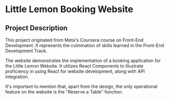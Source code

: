 # Little Lemon Booking Website

## Project Description
This project originated from Meta's Coursera course on Front-End Development. It represents the culmination of skills learned in the Front-End Development Track.

The website demonstrates the implementation of a booking application for the Little Lemon Website. It utilizes React Components to illustrate proficiency in using React for website development, along with API integration.

It's important to mention that, apart from the design, the only operational feature on the website is the "Reserve a Table" function.


